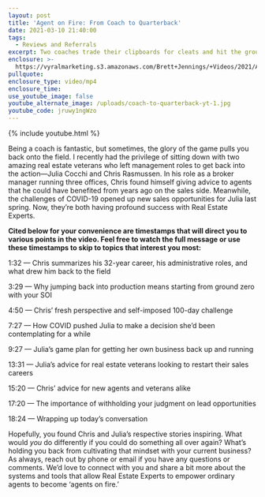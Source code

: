 ```yaml
---
layout: post
title: 'Agent on Fire: From Coach to Quarterback'
date: 2021-03-10 21:40:00
tags:
  - Reviews and Referrals
excerpt: Two coaches trade their clipboards for cleats and hit the ground running.
enclosure: >-
  https://vyralmarketing.s3.amazonaws.com/Brett+Jennings/+Videos/2021/Agent+on+Fire_+From+Coach+to+Quarterback.mp4
pullquote:
enclosure_type: video/mp4
enclosure_time:
use_youtube_image: false
youtube_alternate_image: /uploads/coach-to-quarterback-yt-1.jpg
youtube_code: jruwy1ngWzo
---
```

{% include youtube.html %}

Being a coach is fantastic, but sometimes, the glory of the game pulls you back onto the field. I recently had the privilege of sitting down with two amazing real estate veterans who left management roles to get back into the action—Julia Cocchi and Chris Rasmussen. In his role as a broker manager running three offices, Chris found himself giving advice to agents that he could have benefited from years ago on the sales side. Meanwhile, the challenges of COVID-19 opened up new sales opportunities for Julia last spring. Now, they’re both having profound success with Real Estate Experts.&nbsp;

**Cited below for your convenience are timestamps that will direct you to various points in the video. Feel free to watch the full message or use these timestamps to skip to topics that interest you most:**

1:32 — Chris summarizes his 32-year career, his administrative roles, and what drew him back to the field&nbsp;

3:29 — Why jumping back into production means starting from ground zero with your SOI

4:50 — Chris’ fresh perspective and self-imposed 100-day challenge&nbsp;

7:27 — How COVID pushed Julia to make a decision she’d been contemplating for a while

9:27 — Julia’s game plan for getting her own business back up and running&nbsp;

13:31 — Julia’s advice for real estate veterans looking to restart their sales careers&nbsp;

15:20 — Chris’ advice for new agents and veterans alike&nbsp;

17:20 — The importance of withholding your judgment on lead opportunities

18:24 — Wrapping up today’s conversation

Hopefully, you found Chris and Julia’s respective stories inspiring. What would *you* do differently if you could do something all over again? What’s holding you back from cultivating that mindset with your current business? As always, reach out by phone or email if you have any questions or comments. We’d love to connect with you and share a bit more about the systems and tools that allow Real Estate Experts to empower ordinary agents to become ‘agents on fire.’
